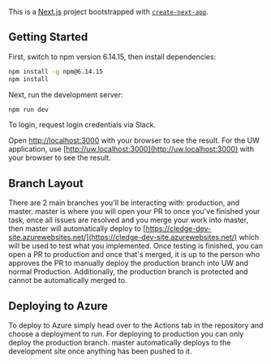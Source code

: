 This is a [Next.js](https://nextjs.org/) project bootstrapped with [`create-next-app`](https://github.com/vercel/next.js/tree/canary/packages/create-next-app).

## Getting Started

First, switch to npm version 6.14.15, then install dependencies:

```bash
npm install -g npm@6.14.15
npm install
```

Next, run the development server:

```bash
npm run dev
```

To login, request login credentials via Slack.

Open [http://localhost:3000](http://localhost:3000) with your browser to see the result.
For the UW application, use [http://uw.localhost:3000](http://uw.localhost:3000) with your browser to see the result.

## Branch Layout

There are 2 main branches you'll be interacting with: production, and master. master is where you will open your PR to once you've finished your task, once all issues are resolved and you merge your work into master, then master will automatically deploy to [https://cledge-dev-site.azurewebsites.net/](https://cledge-dev-site.azurewebsites.net/) which will be used to test what you implemented. Once testing is finished, you can open a PR to production and once that's merged, it is up to the person who approves the PR to manually deploy the production branch into UW and normal Production. Additionally, the production branch is protected and cannot be automatically merged to.

## Deploying to Azure

To deploy to Azure simply head over to the Actions tab in the repository and choose a deployment to run.
For deploying to production you can only deploy the production branch. master automatically deploys to the development site once anything has been pushed to it.

